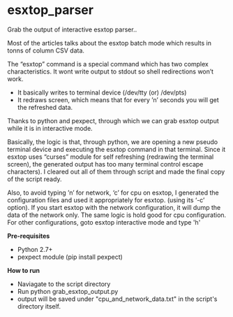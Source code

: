 # esxtop_parser
Grab the output of interactive esxtop parser..

Most of the articles talks about the esxtop batch mode which results in tonns of column CSV data.

The “esxtop” command is a special command which has two complex characteristics. 
It wont write output to stdout so  shell redirections won’t work. 
* It basically writes to terminal device (/dev/tty (or) /dev/pts)
* It redraws screen, which means that for every ’n’ seconds you will get the refreshed data. 

Thanks to python and pexpect, through which we can grab esxtop output while it is in interactive mode.

Basically, the logic is that, through python, we are opening a new pseudo terminal device and executing the esxtop command in that terminal.
Since it esxtop uses “curses” module for self refreshing (redrawing the terminal screen), the generated output has too many terminal control escape characters).
I cleared out all of them through script and made the final copy of the script ready. 

Also, to avoid typing ’n’ for network, ‘c’ for cpu on esxtop, I generated the configuration files and used it appropriately for esxtop. (using its ‘-c’ option).
If you start esxtop with the network configuration, it will dump the data of the network only. The same logic is hold good for cpu configuration. For other configurations, goto esxtop interactive mode and type 'h'

**Pre-requisites**
* Python 2.7+
* pexpect module (pip install pexpect)

**How to run**
* Naviagate to the script directory
* Run python grab_esxtop_output.py
* output will be saved under "cpu_and_network_data.txt" in the script's directory itself.
